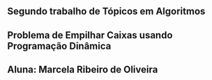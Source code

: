 ## Segundo trabalho de Tópicos em Algoritmos
## Problema de Empilhar Caixas usando Programação Dinâmica
## Aluna: Marcela Ribeiro de Oliveira

